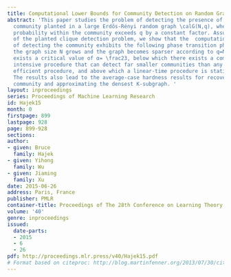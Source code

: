 ```yaml
---
title: Computational Lower Bounds for Community Detection on Random Graphs
abstract: 'This paper studies the problem of detecting the presence of a small dense
  community planted in a large Erdős-Rényi random graph \calG(N,q), where the edge
  probability within the community exceeds q by a constant factor. Assuming the hardness
  of the planted clique detection problem, we show that the  computational  complexity
  of detecting the community exhibits the following phase transition phenomenon: As
  the graph size N grows and the graph becomes sparser according to q=N^-α, there
  exists a critical value of α= \frac23, below which there exists a computationally
  intensive procedure that can detect far smaller communities than any computationally
  efficient procedure, and above which a linear-time procedure is statistically optimal.
  The results also lead to the average-case hardness results for recovering the dense
  community and approximating the densest K-subgraph. '
layout: inproceedings
series: Proceedings of Machine Learning Research
id: Hajek15
month: 0
firstpage: 899
lastpage: 928
page: 899-928
sections: 
author:
- given: Bruce
  family: Hajek
- given: Yihong
  family: Wu
- given: Jiaming
  family: Xu
date: 2015-06-26
address: Paris, France
publisher: PMLR
container-title: Proceedings of The 28th Conference on Learning Theory
volume: '40'
genre: inproceedings
issued:
  date-parts:
  - 2015
  - 6
  - 26
pdf: http://proceedings.mlr.press/v40/Hajek15.pdf
# Format based on citeproc: http://blog.martinfenner.org/2013/07/30/citeproc-yaml-for-bibliographies/
---
```

